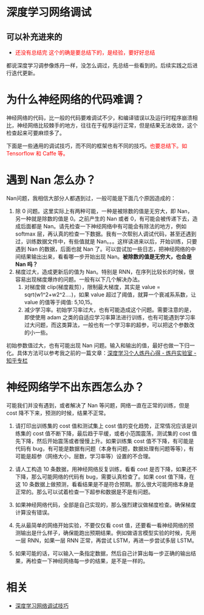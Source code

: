 
# 深度学习网络调试


## 可以补充进来的

- <span style="color:red;">还没有总结完 这个的确是要总结下的，是经验，要好好总结</span>



都说深度学习调参像炼丹一样，没怎么调过，先总结一些看到的。后续实践之后进行迭代更新。


# 为什么神经网络的代码难调？


神经网络的代码，比一般的代码要难调试不少，和编译错误以及运行时程序崩溃相比，神经网络比较棘手的地方，往往在于程序运行正常，但是结果无法收敛，这个检查起来可要麻烦多了。

下面是一些通用的调试技巧，而不同的框架也有不同的技巧。<span style="color:red;">也要总结下。如 Tensorflow 和 Caffe 等。</span>


# 遇到 Nan 怎么办？


Nan问题，我相信大部分人都遇到过，一般可能是下面几个原因造成的：

1. 除 0 问题。这里实际上有两种可能，一种是被除数的值是无穷大，即 Nan，另一种就是除数的值是 0。之前产生的 Nan 或者 0，有可能会被传递下去，造成后面都是 Nan。请先检查一下神经网络中有可能会有除法的地方，例如 softmax 层，再认真的检查一下数据。我有一次帮别人调试代码，甚至还遇到过，训练数据文件中，有些值就是 Nan。。。这样读进来以后，开始训练，只要遇到 Nan 的数据，后面也就 Nan 了。可以尝试加一些日志，把神经网络的中间结果输出出来，看看哪一步开始出现 Nan。**被除数的值是无穷大，也会是 Nan 吗？**
2. 梯度过大，造成更新后的值为 Nan。特别是 RNN，在序列比较长的时候，很容易出现梯度爆炸的问题。一般有以下几个解决办法。
    1. 对梯度做 clip(梯度裁剪），限制最大梯度，其实是 value = sqrt(w1^2+w2^2….)，如果 value 超过了阈值，就算一个衰减系系数，让 value 的值等于阈值: 5,10,15。
    2. 减少学习率。初始学习率过大，也有可能造成这个问题。需要注意的是，即使使用 adam 之类的自适应学习率算法进行训练，也有可能遇到学习率过大问题，而这类算法，一般也有一个学习率的超参，可以把这个参数改的小一些。


初始参数值过大，也有可能出现 Nan 问题。输入和输出的值，最好也做一下归一化。具体方法可以参考我之前的一篇文章：[深度学习个人炼丹心得 - 炼丹实验室 - 知乎专栏](http://zhuanlan.zhihu.com/p/20767428)




# 神经网络学不出东西怎么办？


可能我们并没有遇到，或者解决了 Nan 等问题，网络一直在正常的训练，但是 cost 降不下来，预测的时候，结果不正常。

1. 请打印出训练集的 cost 值和测试集上 cost 值的变化趋势，正常情况应该是训练集的 cost 值不断下降，最后趋于平缓，或者小范围震荡，测试集的 cost 值先下降，然后开始震荡或者慢慢上升。如果训练集 cost 值不下降，有可能是代码有 bug，有可能是数据有问题（本身有问题，数据处理有问题等等），有可能是超参（网络大小，层数，学习率等）设置的不合理。

2. 请人工构造 10 条数据，用神经网络反复训练，看看 cost 是否下降，如果还不下降，那么可能网络的代码有 bug，需要认真检查了。如果 cost 值下降，在这 10 条数据上做预测，看看结果是不是符合预期。那么很大可能网络本身是正常的。那么可以试着检查一下超参和数据是不是有问题。

3. 如果神经网络代码，全部是自己实现的，那么强烈建议做梯度检查。确保梯度计算没有错误。

4. 先从最简单的网络开始实验，不要仅仅看 cost 值，还要看一看神经网络的预测输出是什么样子，确保能跑出预期结果。例如做语言模型实验的时候，先用一层 RNN，如果一层 RNN 正常，再尝试 LSTM，再进一步尝试多层 LSTM。

5. 如果可能的话，可以输入一条指定数据，然后自己计算出每一步正确的输出结果，再检查一下神经网络每一步的结果，是不是一样的。






# 相关

- [深度学习网络调试技巧](https://zhuanlan.zhihu.com/p/20792837)
